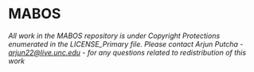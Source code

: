 # MABOS
*All work in the MABOS repository is under Copyright Protections enumerated in the LICENSE_Primary file. Please contact Arjun Putcha - arjun22@live.unc.edu - for any questions related to redistribution of this work*
